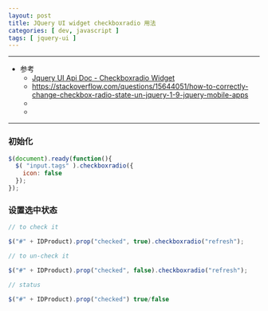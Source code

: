 ```yaml
---
layout: post
title: JQuery UI widget checkboxradio 用法
categories: [ dev, javascript ]
tags: [ jquery-ui ]
---
```


---

* 参考
  * [Jquery UI Api Doc - Checkboxradio Widget](https://api.jqueryui.com/1.12/checkboxradio/)
  * <https://stackoverflow.com/questions/15644051/how-to-correctly-change-checkbox-radio-state-un-jquery-1-9-jquery-mobile-apps>
  * []()
  * []()
---

### 初始化

~~~ javascript
$(document).ready(function(){
  $( "input.tags" ).checkboxradio({
    icon: false
  });
});
~~~


### 设置选中状态

~~~ javascript
// to check it

$("#" + IDProduct).prop("checked", true).checkboxradio("refresh");

// to un-check it

$("#" + IDProduct).prop("checked", false).checkboxradio("refresh");

// status

$("#" + IDProduct).prop("checked") true/false

~~~














